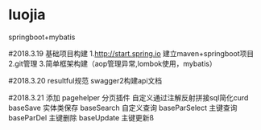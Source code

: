 # luojia
springboot+mybatis

#2018.3.19
基础项目构建
1.http://start.spring.io 建立maven+springboot项目
2.git管理
3.简单框架构建（aop管理异常,lombok使用，mybatis）

#2018.3.20
resultful规范 swagger2构建api文档

#2018.3.21
添加 pagehelper 分页插件
自定义通过注解反射拼接sql简化curd
baseSave 实体类保存
baseSearch 自定义查询
baseParSelect 主键查询
baseParDel 主键删除
baseUpdate 主键更新ß